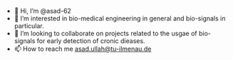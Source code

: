 - 👋 Hi, I’m @asad-62
- 👀 I’m interested in bio-medical engineering in general and bio-signals in particular. 
- 💞️ I’m looking to collaborate on projects related to the usgae of bio-signals for early detection of cronic dieases.
- 📫 How to reach me asad.ullah@tu-ilmenau.de

<!---
asad-62/asad-62 is a ✨ special ✨ repository because its `README.md` (this file) appears on your GitHub profile.
You can click the Preview link to take a look at your changes.
--->
